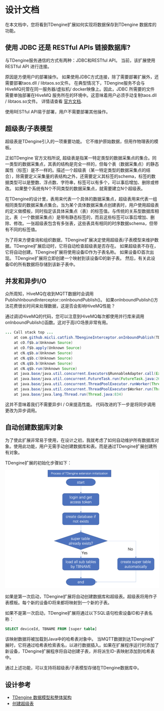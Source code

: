 # 设计文档

在本文档中，您将看到TDengine扩展如何实现将数据保存到TDengine 数据库的功能。

## 使用 JDBC 还是 RESTful APIs 链接数据库?

与TDengine服务通信的方式有两种：JDBC和RESTful API。 当前，该扩展使用RESTful API 进行连接。

原因是方便用户的部署操作。 如果使用JDBC方式连接，除了需要部署扩展外，还需要部署taos.dll / libtaos.so文件。 在典型情况下，TDengine服务不会与HiveMQ托管在同一服务器/虚拟机/ docker映像上。因此，JDBC 所需要的文件需要单独部署在HiveMQ 服务所在的环境中。这意味着用户必须手动复制taos.dll / libtaos.so文件。 详情请查看 [官方文档](https://www.taosdata.com/cn/documentation/connector-java/).

使用RESTful API易于部署，用户不需要部署其他操作。

## 超级表/子表模型

超级表是TDengine引入的一项重要功能。 它不维护原始数据，但用作物理表的模板。

正如TDengine 官方文档所说, 超级表是指某一特定类型的数据采集点的集合。同一类型的数据采集点，其表的结构是完全一样的，但每个表（数据采集点）的静态属性（标签）是不一样的。描述一个超级表（某一特定类型的数据采集点的结合），除需要定义采集量的表结构之外，还需要定义其标签的schema，标签的数据类型可以是整数、浮点数、字符串，标签可以有多个，可以事后增加、删除或修改。 如果整个系统有N个不同类型的数据采集点，就需要建立N个超级表。

在TDengine的设计里，表用来代表一个具体的数据采集点，超级表用来代表一组相同类型的数据采集点集合。当为某个具体数据采集点创建表时，用户使用超级表的定义做模板，同时指定该具体采集点（表）的标签值。与传统的关系型数据库相比，表（一个数据采集点）是带有静态标签的，而且这些标签可以事后增加、删除、修改。一张超级表包含有多张表，这些表具有相同的时序数据schema，但带有不同的标签值。

为了将来方便查询和组织数据，TDengine扩展决定使用超级表/子表模型来维护数据。TDengine扩展启动时，它将自动检查超级表是否存在。 如果超级表不存在，它将自动创建。TDengine扩展将使用设备ID作为子表名称。 如果设备ID首次出现。 TDengine扩展将立即创建一个映射到该设备ID的新子表。 然后，有关此设备ID的所有数据将存储到该新子表中。

## 并发和异步I/O

众所周知，HiveMQ在收到MQTT数据时会调用PublishInboundInterceptor::onInboundPublish()。 如果onInboundPublish()方法花费很长时间来处理数据，这是否会影响HiveMQ性能？

通过调试HiveMQ的代码，您可以注意到HiveMQ每次都使用并行库来调用onInboundPublish()函数。这对于高I/O场景非常有用。

```java
... Call stack top ...
	at com.github.micli.catfish.TDengineInterceptor.onInboundPublish(TDengineInterceptor.java:54)
	at cO.f$b.a(Unknown Source)
	at cO.f$b.apply(Unknown Source)
	at cN.q$b.a(Unknown Source)
	at cN.q$b.c(Unknown Source)
	at cN.q$b.b(Unknown Source)
	at cN.q$b.run(Unknown Source)
	at java.base/java.util.concurrent.Executors$RunnableAdapter.call(Executors.java:515)
	at java.base/java.util.concurrent.FutureTask.run(FutureTask.java:264)
	at java.base/java.util.concurrent.ThreadPoolExecutor.runWorker(ThreadPoolExecutor.java:1128)
	at java.base/java.util.concurrent.ThreadPoolExecutor$Worker.run(ThreadPoolExecutor.java:628)
	at java.base/java.lang.Thread.run(Thread.java:834)
```
这并不意味着我们不需要异步I / O来提高性能。 代码改进的下一步是将同步调用更改为异步调用。

## 自动创建数据库对象

为了使此扩展非常易于使用，在设计之初，我就考虑了如何自动维护所有数据库对象。使用此功能，用户无需手动创建数据库和表。而是通过TDengine扩展创建所有对象。

TDengine扩展的初始化步骤如下：

![process](./images/process-initialization.png)

如果是第一次启动，TDengine扩展将自动创建数据库和超级表。超级表将用作子表模板。每个新的设备ID将来都将映射到一个新的子表。

如果不是第一次启动，TDengine扩展将通过以下SQL语句检索设备ID和子表名称：

```sql
SELECT deviceId, TBNAME FROM [super table]
```

该映射数据将被加载到Java中的哈希表对象中。 当MQTT数据到达TDengine扩展时，它将通过哈希表检索表名，以进行数据插入。如果在扩展程序运行时添加了新设备，TDengine扩展程序将自动创建子表，并将派生ID-表映射添加到哈希表中。

通过上述功能，可以支持将超级表/子表模型存储在TDengine数据库中。

## 设计参考

+ [TDengine 数据模型和整体架构](https://www.taosdata.com/cn/documentation/architecture/)
+ [创建超级表](https://www.taosdata.com/cn/documentation/model/#%E5%88%9B%E5%BB%BA%E8%B6%85%E7%BA%A7%E8%A1%A8)
